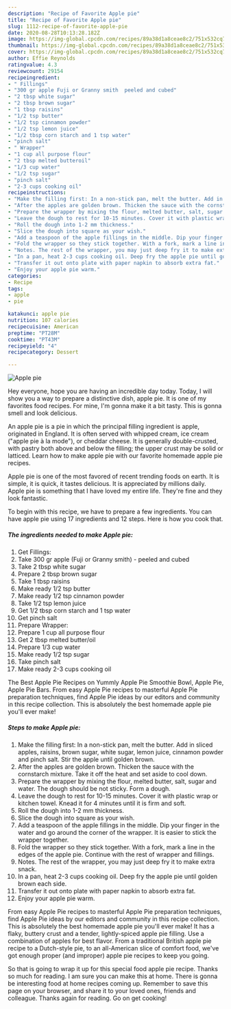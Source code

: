 ```yaml
---
description: "Recipe of Favorite Apple pie"
title: "Recipe of Favorite Apple pie"
slug: 1112-recipe-of-favorite-apple-pie
date: 2020-08-28T10:13:28.182Z
image: https://img-global.cpcdn.com/recipes/89a38d1a8ceae8c2/751x532cq70/apple-pie-recipe-main-photo.jpg
thumbnail: https://img-global.cpcdn.com/recipes/89a38d1a8ceae8c2/751x532cq70/apple-pie-recipe-main-photo.jpg
cover: https://img-global.cpcdn.com/recipes/89a38d1a8ceae8c2/751x532cq70/apple-pie-recipe-main-photo.jpg
author: Effie Reynolds
ratingvalue: 4.3
reviewcount: 29154
recipeingredient:
- " Fillings"
- "300 gr apple Fuji or Granny smith  peeled and cubed"
- "2 tbsp white sugar"
- "2 tbsp brown sugar"
- "1 tbsp raisins"
- "1/2 tsp butter"
- "1/2 tsp cinnamon powder"
- "1/2 tsp lemon juice"
- "1/2 tbsp corn starch and 1 tsp water"
- "pinch salt"
- " Wrapper"
- "1 cup all purpose flour"
- "2 tbsp melted butteroil"
- "1/3 cup water"
- "1/2 tsp sugar"
- "pinch salt"
- "2-3 cups cooking oil"
recipeinstructions:
- "Make the filling first: In a non-stick pan, melt the butter. Add in sliced apples, raisins, brown sugar, white sugar, lemon juice, cinnamon powder and pinch salt. Stir the apple until golden brown."
- "After the apples are golden brown. Thicken the sauce with the cornstarch mixture. Take it off the heat and set aside to cool down."
- "Prepare the wrapper by mixing the flour, melted butter, salt, sugar and water. The dough should be not sticky. Form a dough."
- "Leave the dough to rest for 10-15 minutes. Cover it with plastic wrap or kitchen towel. Knead it for 4 minutes until it is firm and soft."
- "Roll the dough into 1-2 mm thickness."
- "Slice the dough into square as your wish."
- "Add a teaspoon of the apple fillings in the middle. Dip your finger in the water and go around the corner of the wrapper. It is easier to stick the wrapper together."
- "Fold the wrapper so they stick together. With a fork, mark a line in the edges of the apple pie. Continue with the rest of wrapper and fillings."
- "Notes. The rest of the wrapper, you may just deep fry it to make extra snack."
- "In a pan, heat 2-3 cups cooking oil. Deep fry the apple pie until golden brown each side."
- "Transfer it out onto plate with paper napkin to absorb extra fat."
- "Enjoy your apple pie warm."
categories:
- Recipe
tags:
- apple
- pie

katakunci: apple pie 
nutrition: 107 calories
recipecuisine: American
preptime: "PT28M"
cooktime: "PT43M"
recipeyield: "4"
recipecategory: Dessert

---
```



![Apple pie](https://img-global.cpcdn.com/recipes/89a38d1a8ceae8c2/751x532cq70/apple-pie-recipe-main-photo.jpg)

Hey everyone, hope you are having an incredible day today. Today, I will show you a way to prepare a distinctive dish, apple pie. It is one of my favorites food recipes. For mine, I'm gonna make it a bit tasty. This is gonna smell and look delicious.

An apple pie is a pie in which the principal filling ingredient is apple, originated in England. It is often served with whipped cream, ice cream (&#34;apple pie à la mode&#34;), or cheddar cheese. It is generally double-crusted, with pastry both above and below the filling; the upper crust may be solid or latticed. Learn how to make apple pie with our favorite homemade apple pie recipes.

Apple pie is one of the most favored of recent trending foods on earth. It is simple, it is quick, it tastes delicious. It is appreciated by millions daily. Apple pie is something that I have loved my entire life. They're fine and they look fantastic.


To begin with this recipe, we have to prepare a few ingredients. You can have apple pie using 17 ingredients and 12 steps. Here is how you cook that.

<!--inarticleads1-->

##### The ingredients needed to make Apple pie:

1. Get  Fillings:
1. Take 300 gr apple (Fuji or Granny smith) - peeled and cubed
1. Take 2 tbsp white sugar
1. Prepare 2 tbsp brown sugar
1. Take 1 tbsp raisins
1. Make ready 1/2 tsp butter
1. Make ready 1/2 tsp cinnamon powder
1. Take 1/2 tsp lemon juice
1. Get 1/2 tbsp corn starch and 1 tsp water
1. Get pinch salt
1. Prepare  Wrapper:
1. Prepare 1 cup all purpose flour
1. Get 2 tbsp melted butter/oil
1. Prepare 1/3 cup water
1. Make ready 1/2 tsp sugar
1. Take pinch salt
1. Make ready 2-3 cups cooking oil


The Best Apple Pie Recipes on Yummly Apple Pie Smoothie Bowl, Apple Pie, Apple Pie Bars. From easy Apple Pie recipes to masterful Apple Pie preparation techniques, find Apple Pie ideas by our editors and community in this recipe collection. This is absolutely the best homemade apple pie you&#39;ll ever make! 

<!--inarticleads2-->

##### Steps to make Apple pie:

1. Make the filling first: In a non-stick pan, melt the butter. Add in sliced apples, raisins, brown sugar, white sugar, lemon juice, cinnamon powder and pinch salt. Stir the apple until golden brown.
1. After the apples are golden brown. Thicken the sauce with the cornstarch mixture. Take it off the heat and set aside to cool down.
1. Prepare the wrapper by mixing the flour, melted butter, salt, sugar and water. The dough should be not sticky. Form a dough.
1. Leave the dough to rest for 10-15 minutes. Cover it with plastic wrap or kitchen towel. Knead it for 4 minutes until it is firm and soft.
1. Roll the dough into 1-2 mm thickness.
1. Slice the dough into square as your wish.
1. Add a teaspoon of the apple fillings in the middle. Dip your finger in the water and go around the corner of the wrapper. It is easier to stick the wrapper together.
1. Fold the wrapper so they stick together. With a fork, mark a line in the edges of the apple pie. Continue with the rest of wrapper and fillings.
1. Notes. The rest of the wrapper, you may just deep fry it to make extra snack.
1. In a pan, heat 2-3 cups cooking oil. Deep fry the apple pie until golden brown each side.
1. Transfer it out onto plate with paper napkin to absorb extra fat.
1. Enjoy your apple pie warm.


From easy Apple Pie recipes to masterful Apple Pie preparation techniques, find Apple Pie ideas by our editors and community in this recipe collection. This is absolutely the best homemade apple pie you&#39;ll ever make! It has a flaky, buttery crust and a tender, lightly-spiced apple pie filling. Use a combination of apples for best flavor. From a traditional British apple pie recipe to a Dutch-style pie, to an all-American slice of comfort food, we&#39;ve got enough proper (and improper) apple pie recipes to keep you going. 

So that is going to wrap it up for this special food apple pie recipe. Thanks so much for reading. I am sure you can make this at home. There is gonna be interesting food at home recipes coming up. Remember to save this page on your browser, and share it to your loved ones, friends and colleague. Thanks again for reading. Go on get cooking!
